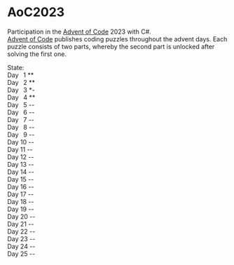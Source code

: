 # AoC2023
Participation in the [Advent of Code](https://adventofcode.com/) 2023 with C#.\
[Advent of Code](https://adventofcode.com/) publishes coding puzzles throughout the advent days. Each puzzle consists of two parts, whereby the second part is unlocked after solving the first one.

State:\
Day &ensp;1 **\
Day &ensp;2 **\
Day &ensp;3 *-\
Day &ensp;4 **\
Day &ensp;5 --\
Day &ensp;6 --\
Day &ensp;7 --\
Day &ensp;8 --\
Day &ensp;9 --\
Day 10 --\
Day 11 --\
Day 12 --\
Day 13 --\
Day 14 --\
Day 15 --\
Day 16 --\
Day 17 --\
Day 18 --\
Day 19 --\
Day 20 --\
Day 21 --\
Day 22 --\
Day 23 --\
Day 24 --\
Day 25 --
